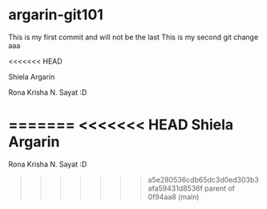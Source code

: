 # argarin-git101
This is my first commit and will not be the last
This is my second git change aaa


<<<<<<< HEAD

Shiela Argarin 

Rona Krisha N. Sayat :D

=======
<<<<<<< HEAD
Shiela Argarin 
=======
Rona Krisha N. Sayat :D
>>>>>>> a5e280536cdb65dc3d0ed303b3afa59431d8536f
>>>>>>> parent of 0f94aa8 (main)
